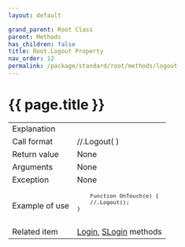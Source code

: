 ```yaml
---
layout: default

grand_parent: Root Class
parent: Methods
has_children: false
title: Root.Logout Property
nav_order: 12
permalink: /package/standard/root/methods/logout
---
```

# {{ page.title }}

<table>
  <tr>
    <td>Explanation</td>
    <td colspan="2"></td>
  </tr>
  <tr>
    <td>Call format</td>
    <td colspan="2">//.Logout( )</td>
  </tr>
  <tr>
    <td>Return value</td>
    <td colspan="2">None</td>
  </tr>  
  <tr>
    <td>Arguments</td>
    <td colspan="2">None</td>
  </tr>
  <tr>
    <td>Exception</td>
    <td colspan="2">None</td>
  </tr>
  <tr>
    <td>Example of use</td>
    <td colspan="2">
    <code><pre>
    Function OnTouch(e) {
    //.Logout();
}
    </pre></code></td>
  </tr>
  <tr>
    <td>Related item</td>
    <td colspan="2"><a href="/package/standard/root/methods/login">Login</a>, <a href="/package/standard/root/methods/slogin">SLogin</a> methods</td>
  </tr>
</table>



